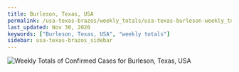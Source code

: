 ```yaml
---
title: Burleson, Texas, USA
permalink: /usa-texas-brazos/weekly_totals/usa-texas-burleson-weekly_totals.html
last_updated: Nov 30, 2020
keywords: ["Burleson, Texas, USA", "weekly totals"]
sidebar: usa-texas-brazos_sidebar
---
```


![Weekly Totals of Confirmed Cases for Burleson, Texas, USA](/covid_tracker/images/graphs/usa-texas-burleson-weekly_totals_graph.png)
